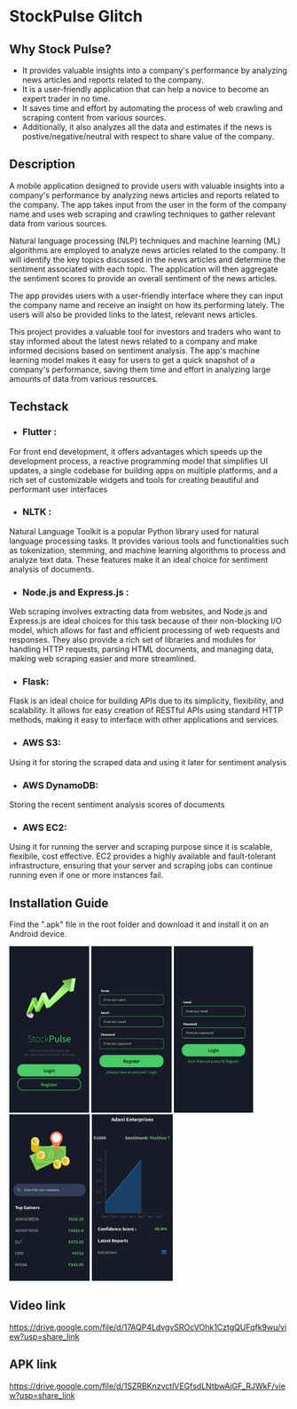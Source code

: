 # StockPulse Glitch

## Why Stock Pulse?
- It provides valuable insights into a company's performance by analyzing news articles and reports related to the company.
- It is a user-friendly application that can help a novice to become an expert trader in no time. 
- It saves time and effort by automating the process of web crawling and scraping content from various sources. 
- Additionally, it also analyzes all the data and estimates if the news is postive/negative/neutral with respect to share value of the company.


## Description
A mobile application designed to provide users with valuable insights into a company's performance by analyzing news articles and reports related to the company. The app takes input from the user in the form of the company name and uses web scraping and crawling techniques to gather relevant data from various sources.

Natural language processing (NLP) techniques and machine learning (ML) algorithms are employed to analyze news articles related to the company. It will identify the key topics discussed in the news articles and determine the sentiment associated with each topic. The application will then aggregate the sentiment scores to provide an overall sentiment of the news articles.

The app provides users with a user-friendly interface where they can input the company name and receive an insight on how its performing lately. The users will also be provided links to the latest, relevant news articles.

This project provides a valuable tool for investors and traders who want to stay informed about the latest news related to a company and make informed decisions based on sentiment analysis. The app's machine learning model makes it easy for users to get a quick snapshot of a company's performance, saving them time and effort in analyzing large amounts of data from various resources.


## Techstack
- ### Flutter : 
For front end development, it offers advantages which speeds up the development process, a reactive programming model that simplifies UI updates, a single codebase for building apps on multiple platforms, and a rich set of customizable widgets and tools for creating beautiful and performant user interfaces
- ### NLTK : 
Natural Language Toolkit is a popular Python library used for natural language processing tasks. It provides various tools and functionalities such as tokenization, stemming, and machine learning algorithms to process and analyze text data. These features make it an ideal choice for sentiment analysis of documents.
- ### Node.js and Express.js : 
Web scraping involves extracting data from websites, and Node.js and Express.js are ideal choices for this task because of their non-blocking I/O model, which allows for fast and efficient processing of web requests and responses. They also provide a rich set of libraries and modules for handling HTTP requests, parsing HTML documents, and managing data, making web scraping easier and more streamlined.
- ### Flask: 
Flask is an ideal choice for building APIs due to its simplicity, flexibility, and scalability. It allows for easy creation of RESTful APIs using standard HTTP methods, making it easy to interface with other applications and services.
- ### AWS S3: 
Using it for storing the scraped data and using it later for sentiment analysis
- ### AWS DynamoDB: 
Storing the recent sentiment analysis scores of documents
- ### AWS EC2: 
Using it for running the server and scraping purpose since it is scalable, flexibile, cost effective. EC2 provides a highly available and fault-tolerant infrastructure, ensuring that your server and scraping jobs can continue running even if one or more instances fail.


## Installation Guide
Find the ".apk" file in the root folder and download it and install it on an Android device.


<img src="https://github.com/Tushar-Mishra999/VisageR/raw/main/assets/img1.jpeg" height="300" alt="">
<img src="https://github.com/Tushar-Mishra999/VisageR/raw/main/assets/img2.jpeg" height="300" alt="">
<img src="https://github.com/Tushar-Mishra999/VisageR/raw/main/assets/img3.jpeg" height="300" alt="">
<img src="https://github.com/Tushar-Mishra999/VisageR/raw/main/assets/img4.jpeg" height="300" alt="">
<img src="https://github.com/Tushar-Mishra999/VisageR/raw/main/assets/img5.jpeg" height="300" alt="">

## Video link
https://drive.google.com/file/d/17AQP4LdvgvSROcVOhk1CztgQUFqfk9wu/view?usp=share_link

## APK link
https://drive.google.com/file/d/1SZRBKnzvctlVEGfsdLNtbwAjGF_RJWkF/view?usp=share_link

